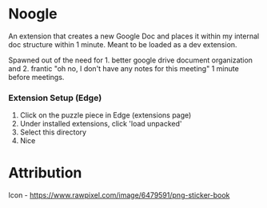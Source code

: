 # Noogle
An extension that creates a new Google Doc and places it within my internal doc structure within 1 minute. Meant to be loaded as a dev extension. 

Spawned out of the need for 1. better google drive document organization and 2. frantic "oh no, I don't have any notes for this meeting" 1 minute before meetings.


### Extension Setup (Edge)
1. Click on the puzzle piece in Edge (extensions page)
2. Under installed extensions, click 'load unpacked'
3. Select this directory
4. Nice


# Attribution
Icon - https://www.rawpixel.com/image/6479591/png-sticker-book